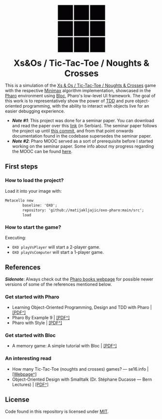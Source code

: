 <p align="center">
  <img style="width: 160px;" src="https://raw.githubusercontent.com/matijakljajic/oxo-pharo/main/res/showcase.gif" alt="showcase">
  <h1 align="center" style="margin: 0 auto 0 auto;">Xs&Os / Tic-Tac-Toe / Noughts & Crosses</h1>
</p>

This is a simulation of the [Xs & Os / Tic-Tac-Toe / Noughts & Crosses](https://en.wikipedia.org/wiki/Tic-tac-toe) game with the respective [Minimax](https://en.wikipedia.org/wiki/Minimax) algorithm implementation, showcased in the [Pharo](https://pharo.org/) environment using [Bloc](https://github.com/pharo-graphics/Bloc), Pharo's low-level UI framework. The goal of this work is to representatively show the power of [TDD](https://en.wikipedia.org/wiki/Test-driven_development) and pure object-oriented programming, with the ability to interact with objects live for an easier debugging experience.

- ___Note #1___: This project was done for a seminar paper. You can download and read the paper over this [link](https://github.com/matijakljajic/oxo-pharo/blob/main/res/Implementacija%20igre%20sa%20nultom%20sumom%20i%20minimaks%20algoritma%20u%20Pharo%20okru%C5%BEenju.pdf) (in Serbian). The seminar paper follows the project up until [this commit](https://github.com/matijakljajic/oxo-pharo/tree/3a94edbb4724f3358b6d70b33b6acdf38db40970), and from that point onwards documentation found in the codebase supersedes the seminar paper.
- ___Note #2___: Pharo MOOC served as a sort of prerequisite before I started working on the seminar paper. Some info about my progress regarding the MOOC can be found [here](https://github.com/matijakljajic/oxo-pharo/tree/extra).

## First steps

### How to load the project?

Load it into your image with:
```Smalltalk
Metacello new
        baseline: 'OXO';
        repository: 'github://matijakljajic/oxo-pharo:main/src';
        load
```

### How to start the game?

Executing: 
- `OXO playVsPlayer` will start a 2-player game.
- `OXO playVsComputer` will start a 1-player game.

## References

___Sidenote___: Always check out the [Pharo books webpage](https://books.pharo.org/) for possible newer versions of some of the references mentioned below.

### Get started with Pharo

- Learning Object-Oriented Programming, Design and TDD with Pharo | [[PDF^]](https://files.pharo.org/books-pdfs/learning-oop/2018-04-01-LearningOOP.pdf)
- Pharo By Example 9 | [[PDF^]](https://books.pharo.org/pharo-by-example9/pdf/2022-03-26-index.pdf)
- Pharo with Style | [[PDF^]](https://books.pharo.org/booklet-WithStyle/pdf/WithStyle.pdf)

### Get started with Bloc

- A memory game: A simple tutorial with Bloc | [[PDF^]](https://books.pharo.org/booklet-ASimpleMemoryGameInBloc/2024-06-05-ASimpleBlocTutorial.pdf)

### An interesting read

- How many Tic-Tac-Toe (noughts and crosses) games? — se16.info | [[Webpage^]](http://www.se16.info/hgb/tictactoe.htm)
- Object-Oriented Design with Smalltalk (Dr. Stéphane Ducasse — Bern Lectures) | [[PDF^]](https://scg.unibe.ch/archive/lectures/DucasseLectures/Duca00y1SmalltalkLectures.pdf)

## License

Code found in this repository is licensed under [MIT](https://raw.githubusercontent.com/matijakljajic/oxo-pharo/main/LICENSE).
